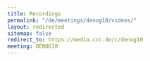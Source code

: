 ```yaml
---
title: Recordings
permalink: "/de/meetings/denog10/videos/"
layout: redirected
sitemap: false
redirect_to: https://media.ccc.de/c/denog10
meeting: DENOG10
---
```



